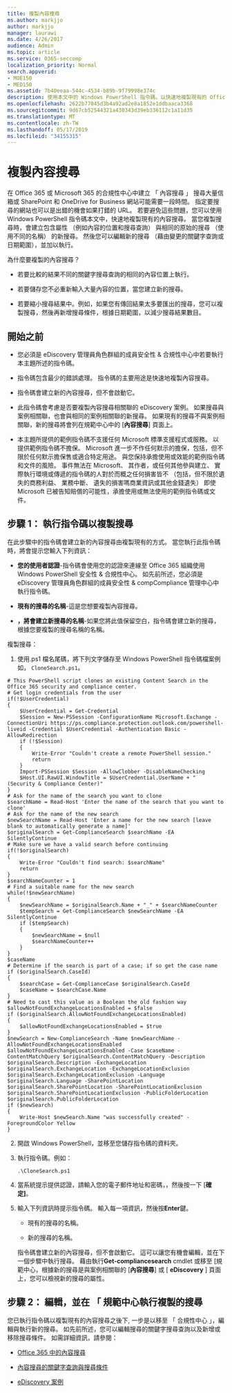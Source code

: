```yaml
---
title: 複製內容搜尋
ms.author: markjjo
author: markjjo
manager: laurawi
ms.date: 4/26/2017
audience: Admin
ms.topic: article
ms.service: O365-seccomp
localization_priority: Normal
search.appverid:
- MOE150
- MED150
ms.assetid: 7b40eeaa-544c-4534-b89b-9f79998e374c
description: 使用本文中的 Windows PowerShell 指令碼，以快速地複製現有的 Office 365 或 Microsoft 365 的合規性中心中 「 內容搜尋。 當您複製搜尋時、 （以新名稱） 的新搜尋會建立包含原始的搜尋相同的屬性。 然後您可以編輯新的搜尋 （藉由變更的關鍵字查詢或日期範圍），然後再執行它。
ms.openlocfilehash: 2622b77045d3b4a92ad2e8a1852e1ddbaaca3368
ms.sourcegitcommit: 9d67cb52544321a430343d39eb336112c1a11d35
ms.translationtype: MT
ms.contentlocale: zh-TW
ms.lasthandoff: 05/17/2019
ms.locfileid: "34155315"
---
```

# <a name="clone-a-content-search"></a>複製內容搜尋

在 Office 365 或 Microsoft 365 的合規性中心中建立 「 內容搜尋 」 搜尋大量信箱或 SharePoint 和 OneDrive for Business 網站可能需要一段時間。 指定要搜尋的網站也可以是出錯的機會如果打錯的 URL。 若要避免這些問題，您可以使用 Windows PowerShell 指令碼本文中，快速地複製現有的內容搜尋。 當您複製搜尋時，會建立包含屬性 （例如內容的位置和搜尋查詢） 與相同的原始的搜尋 （使用不同的名稱） 的新搜尋。 然後您可以編輯新的搜尋 （藉由變更的關鍵字查詢或日期範圍），並加以執行。
  
為什麼要複製的內容搜尋？
  
- 若要比較的結果不同的關鍵字搜尋查詢的相同的內容位置上執行。
    
- 若要儲存您不必重新輸入大量內容的位置，當您建立新的搜尋。
    
- 若要縮小搜尋結果中。例如，如果您有傳回結果太多要匯出的搜尋，您可以複製搜尋，然後再新增搜尋條件，根據日期範圍，以減少搜尋結果數目。
  
## <a name="before-you-begin"></a>開始之前

- 您必須是 eDiscovery 管理員角色群組的成員安全性 & 合規性中心中若要執行本主題所述的指令碼。
    
- 指令碼包含最少的錯誤處理。 指令碼的主要用途是快速地複製內容搜尋。
    
- 指令碼會建立新的內容搜尋，但不會啟動它。
    
- 此指令碼會考慮是否要複製內容搜尋相關聯的 eDiscovery 案例。 如果搜尋與案例相關聯，也會與相同的案例相關聯的新搜尋。 如果現有的搜尋不與案例相關聯，新的搜尋將會列在規範中心中的 [**內容搜尋**] 頁面上。 
    
- 本主題所提供的範例指令碼不支援任何 Microsoft 標準支援程式或服務。 以提供範例指令碼不擔保。 Microsoft 進一步不作任何默示的擔保，包括，但不限於任何默示擔保售或適合特定用途。 與您保持承擔使用或效能的範例指令碼和文件的風險。 事件無法在 Microsoft、 其作者，或任何其他參與建立、 實際執行環境或傳遞的指令碼的人對於而概之任何損害皆不 （包括，但不限於遺失的商務利益、 業務中斷、 遺失的損害嗎商業資訊或其他金錢遺失） 即使 Microsoft 已被告知賠償的可能性，承擔使用或無法使用的範例指令碼或文件。
  
## <a name="step-1-run-the-script-to-clone-a-search"></a>步驟 1： 執行指令碼以複製搜尋

在此步驟中的指令碼會建立新的內容搜尋由複製現有的方式。 當您執行此指令碼時，將會提示您輸入下列資訊：
  
- **您的使用者認證**-指令碼會使用您的認證來連線至 Office 365 組織使用 Windows PowerShell 安全性 & 合規性中心。 如先前所述，您必須是 eDiscovery 管理員角色群組的成員安全性 & compCompliance 管理中心中執行指令碼。 
    
- **現有的搜尋的名稱**-這是您想要複製內容搜尋。 
    
- **，將會建立新搜尋的名稱**-如果您將此值保留空白，指令碼會建立新的搜尋，根據您要複製的搜尋名稱的名稱。 
    
複製搜尋：
  
1. 使用.ps1 檔名尾碼，將下列文字儲存至 Windows PowerShell 指令碼檔案例如， `CloneSearch.ps1`。
    
  ```
  # This PowerShell script clones an existing Content Search in the Office 365 security and compliance center.
  # Get login credentials from the user
  if(!$UserCredential)
  {
      $UserCredential = Get-Credential
      $Session = New-PSSession -ConfigurationName Microsoft.Exchange -ConnectionUri https://ps.compliance.protection.outlook.com/powershell-liveid -Credential $UserCredential -Authentication Basic -AllowRedirection
      if (!$Session)
      {
          Write-Error "Couldn't create a remote PowerShell session."
          return
      }
      Import-PSSession $Session -AllowClobber -DisableNameChecking
      $Host.UI.RawUI.WindowTitle = $UserCredential.UserName + " (Security & Compliance Center)"
  }
  # Ask for the name of the search you want to clone
  $searchName = Read-Host 'Enter the name of the search that you want to clone'
  # Ask for the name of the new search
  $newSearchName = Read-Host 'Enter a name for the new search [leave blank to automatically generate a name]'
  $originalSearch = Get-ComplianceSearch $searchName -EA SilentlyContinue
  # Make sure we have a valid search before continuing
  if(!$originalSearch)
  {
      Write-Error "Couldn't find search: $searchName"
      return
  }
  $searchNameCounter = 1
  # Find a suitable name for the new search
  while(!$newSearchName)
  {
      $newSearchName = $originalSearch.Name + "_" + $searchNameCounter
      $tempSearch = Get-ComplianceSearch $newSearchName -EA SilentlyContinue
      if ($tempSearch)
      {
          $newSearchName = $null
          $searchNameCounter++
      }
  }
  $caseName
  # Determine if the search is part of a case; if so get the case name
  if ($originalSearch.CaseId)
  {
      $searchCase = Get-ComplianceCase $originalSearch.CaseId
      $caseName = $searchCase.Name
  }
  # Need to cast this value as a Boolean the old fashion way
  $allowNotFoundExchangeLocationsEnabled = $false
  if ($originalSearch.AllowNotFoundExchangeLocationsEnabled)
  {
      $allowNotFoundExchangeLocationsEnabled = $true
  }
  $newSearch = New-ComplianceSearch -Name $newSearchName -AllowNotFoundExchangeLocationsEnabled $allowNotFoundExchangeLocationsEnabled -Case $caseName -ContentMatchQuery $originalSearch.ContentMatchQuery -Description $originalSearch.Description -ExchangeLocation $originalSearch.ExchangeLocation -ExchangeLocationExclusion $originalSearch.ExchangeLocationExclusion -Language $originalSearch.Language -SharePointLocation $originalSearch.SharePointLocation -SharePointLocationExclusion $originalSearch.SharePointLocationExclusion -PublicFolderLocation $originalSearch.PublicFolderLocation
  if ($newSearch)
  {
      Write-Host $newSearch.Name "was successfully created" -ForegroundColor Yellow
  }
  ```

2. 開啟 Windows PowerShell，並移至您儲存指令碼的資料夾。
    
3. 執行指令碼。例如：
    
    ```
    .\CloneSearch.ps1
    ```

4. 當系統提示提供認證，請輸入您的電子郵件地址和密碼，，然後按一下 [**確定]**。
    
5. 輸入下列資訊時提示指令碼。 輸入每一項資訊，然後按**Enter**鍵。
    
    - 現有的搜尋的名稱。
    
    - 新的搜尋的名稱。
    
    指令碼會建立新的內容搜尋，但不會啟動它。 這可以讓您有機會編輯，並在下一個步驟中執行搜尋。 藉由執行**Get-compliancesearch** cmdlet 或移至 [規範中心，根據新的搜尋是與案例相關聯的 [**內容搜尋**] 或 [ **eDiscovery** ] 頁面上，您可以檢視新的搜尋的屬性。 
  
## <a name="step-2-edit-and-run-the-cloned-search-in-the-compliance-center"></a>步驟 2： 編輯，並在 「 規範中心執行複製的搜尋

您已執行指令碼以複製現有的內容搜尋之後下, 一步是以移至 「 合規性中心 」，編輯與執行新的搜尋。 如先前所述，您可以編輯搜尋的關鍵字搜尋查詢以及新增或移除搜尋條件。 如需詳細資訊，請參閱：
  
- [Office 365 中的內容搜尋](content-search.md)
    
- [內容搜尋的關鍵字查詢與搜尋條件](keyword-queries-and-search-conditions.md)
    
- [eDiscovery 案例](ediscovery-cases.md)
